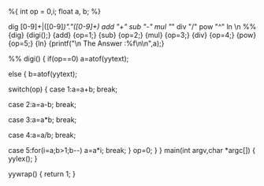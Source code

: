 %{
  int op = 0,i;
  float a, b;
%}
  
dig [0-9]+|([0-9]*)"."([0-9]+)
add "+"
sub "-"
mul "*"
div "/"
pow "^"
ln \n
%%
{dig} {digi();}
{add} {op=1;}
{sub} {op=2;}
{mul} {op=3;}
{div} {op=4;}
{pow} {op=5;}
{ln} {printf("\n The Answer :%f\n\n",a);}
  
%% 
 digi()
{
 if(op==0)
 a=atof(yytext); 
  
 else
 {
 b=atof(yytext);

 switch(op)
 {
   case 1:a=a+b;
    break;
  
   case 2:a=a-b;
   break;
   
   case 3:a=a*b;
   break;
   
   case 4:a=a/b;
   break;
   
   case 5:for(i=a;b>1;b--)
   a=a*i;
   break;
  } op=0;
 }
 } 
main(int argv,char *argc[])
{
 yylex();
}
  
 yywrap()
 {
  return 1;
 }
